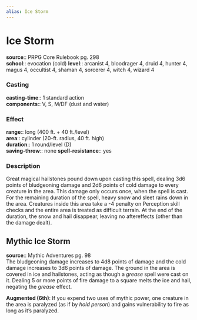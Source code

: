```yaml
---
alias: Ice Storm
---
```


# Ice Storm 

**source**:: PRPG Core Rulebook pg. 298  
**school**:: evocation (cold)
**level**:: arcanist 4, bloodrager 4, druid 4, hunter 4, magus 4, occultist 4, shaman 4, sorcerer 4, witch 4, wizard 4

### Casting 

**casting-time**:: 1 standard action  
**components**:: V, S, M/DF (dust and water)

### Effect 

**range**:: long (400 ft. + 40 ft./level)  
**area**:: cylinder (20-ft. radius, 40 ft. high)  
**duration**:: 1 round/level (D)  
**saving-throw**:: none
**spell-resistance**:: yes

### Description 

Great magical hailstones pound down upon casting this spell, dealing 3d6 points of bludgeoning damage and 2d6 points of cold damage to every creature in the area. This damage only occurs once, when the spell is cast. For the remaining duration of the spell, heavy snow and sleet rains down in the area. Creatures inside this area take a -4 penalty on Perception skill checks and the entire area is treated as difficult terrain. At the end of the duration, the snow and hail disappear, leaving no aftereffects (other than the damage dealt).

## Mythic Ice Storm 

**source**:: Mythic Adventures pg. 98  
The bludgeoning damage increases to 4d8 points of damage and the cold damage increases to 3d6 points of damage. The ground in the area is covered in ice and hailstones, acting as though a *grease* spell were cast on it. Dealing 5 or more points of fire damage to a square melts the ice and hail, negating the *grease* effect.  
  
**Augmented (6th)**: If you expend two uses of mythic power, one creature in the area is paralyzed (as if by *hold person*) and gains vulnerability to fire as long as it’s paralyzed.
